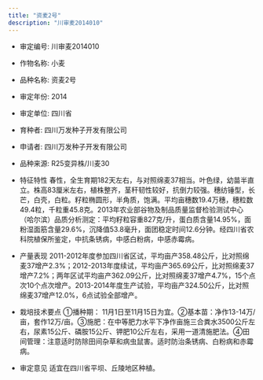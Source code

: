 ```yaml
---
title: "资麦2号"
description: "川审麦2014010"
---
```

* 审定编号:  川审麦2014010

*  作物名称:  小麦

*  品种名称:  资麦2号

*  审定年份:  2014

*  审定单位:  四川省

* 育种者:  四川万发种子开发有限公司

*  申请者:  四川万发种子开发有限公司

*  品种来源:  R25变异株/川麦30

*  特征特性
春性，全生育期182天左右，与对照绵麦37相当。叶色绿，幼苗半直立。株高83厘米左右，植株整齐，茎秆韧性较好，抗倒力较强。穗纺锤型，长芒，白壳，白粒。籽粒椭圆形，半角质，饱满。平均亩穗数19.4万穗，穗粒数49.4粒，千粒重45.8克。2013年农业部谷物及制品质量监督检验测试中心（哈尔滨）品质分析测定：平均籽粒容重827克/升，蛋白质含量14.95%，面粉湿面筋含量29.6%，沉降值53.8毫升，面团稳定时间12.6分钟。经四川省农科院植保所鉴定，中抗条锈病，中感白粉病，中感赤霉病。

*  产量表现
2011-2012年度参加四川省区试，平均亩产358.48公斤，比对照绵麦37增产2.3%；2012-2013年度续试，平均亩产365.69公斤，比对照绵麦37增产7.2%；两年区试平均亩产362.09公斤，比对照绵麦37增产4.7%，15个点次10个点次增产。2013-2014年度生产试验，平均亩产324.50公斤，比对照绵麦37增产12.0%，6点试验全部增产。

*  栽培技术要点
①播种期： 11月1日至11月15日为宜。②基本苗：净作13-14万/亩，套作12万/亩。③施肥：在中等肥力水平下净作亩施三合粪水3500公斤左右，尿素15公斤、磷胺15公斤、钾肥10公斤左右，采用一道清施肥法。④田间管理：注意适时防除田间杂草和病虫鼠害。适时防治条锈病、白粉病和赤霉病。

*  审定意见
适宜在四川省平坝、丘陵地区种植。

